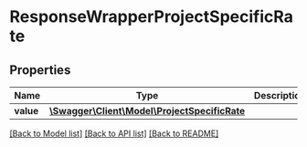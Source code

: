 # ResponseWrapperProjectSpecificRate

## Properties
Name | Type | Description | Notes
------------ | ------------- | ------------- | -------------
**value** | [**\Swagger\Client\Model\ProjectSpecificRate**](ProjectSpecificRate.md) |  | [optional] 

[[Back to Model list]](../../README.md#documentation-for-models) [[Back to API list]](../../README.md#documentation-for-api-endpoints) [[Back to README]](../../README.md)

